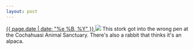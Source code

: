 ```yaml
---
layout: post
---
```


<p>
  <a href="/211">
    <time>{{ page.date | date: "%e %B, %Y" }}</time>
  </a>
  <a href="/211"><img src="{{ site.assets_url }}/211.jpg"/></a>
  <span>This stork got into the wrong pen at the Cochahuasi Animal Sanctuary. There's also a rabbit that thinks it's an alpaca.</span>
</p>
